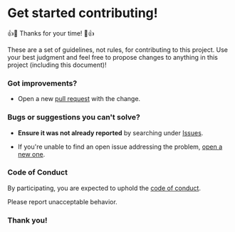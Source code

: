 # Get started contributing!

:+1::tada: Thanks for your time! :tada::+1:

These are a set of guidelines, not rules, for contributing to this project. Use
your best judgment and feel free to propose changes to anything in this project
(including this document)!

### Got improvements?

* Open a new [pull request](../../pull/new) with the change.

### Bugs or suggestions you can't solve?

* **Ensure it was not already reported** by searching under [Issues](../../issues).

* If you're unable to find an open issue addressing the problem, [open a new one](../../issues/new).

### Code of Conduct

By participating, you are expected to uphold the [code of
conduct](CODE_OF_CONDUCT.md).

Please report unacceptable behavior.

### Thank you!
